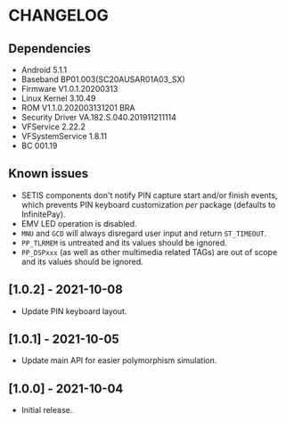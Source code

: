 # CHANGELOG

## Dependencies
- Android 5.1.1
- Baseband BP01.003(SC20AUSAR01A03_SX)
- Firmware V1.0.1.20200313
- Linux Kernel 3.10.49
- ROM V1.1.0.202003131201 BRA
- Security Driver VA.182.S.040.201911211114
- VFService 2.22.2
- VFSystemService 1.8.11
- BC 001.19

## Known issues
- SETIS components don't notify PIN capture start and/or finish events, which
  prevents PIN keyboard customization _per_ package (defaults to InfinitePay).
- EMV LED operation is disabled.
- `MNU` and `GCD` will always disregard user input and return `ST_TIMEOUT`.
- `PP_TLRMEM` is untreated and its values should be ignored.
- `PP_DSPxxx` (as well as other multimedia related TAGs) are out of scope and
  its values should be ignored.

## [1.0.2] - 2021-10-08
- Update PIN keyboard layout.

## [1.0.1] - 2021-10-05
- Update main API for easier polymorphism simulation.

## [1.0.0] - 2021-10-04
- Initial release.
